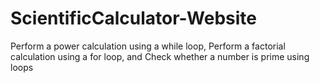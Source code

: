 # ScientificCalculator-Website
Perform a power calculation using a while loop, Perform a factorial calculation using a for loop, and Check whether a number is prime using loops
